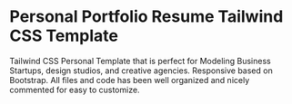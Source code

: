 # Personal Portfolio Resume Tailwind CSS Template
 Tailwind CSS Personal Template that is perfect for Modeling Business Startups, design studios, and creative agencies. Responsive based on Bootstrap. All files and code has been well organized and nicely commented for easy to customize.
